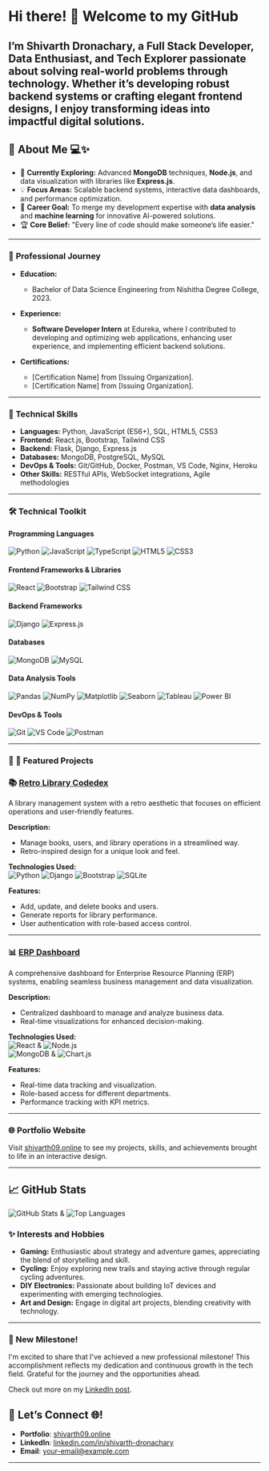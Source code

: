 # Hi there! 👋 Welcome to my GitHub  

I’m **Shivarth Dronachary**, a **Full Stack Developer**, **Data Enthusiast**, and **Tech Explorer** passionate about solving real-world problems through technology. Whether it’s developing robust backend systems or crafting elegant frontend designs, I enjoy transforming ideas into impactful digital solutions.
---

## 🚀 About Me 💻✨

- 🌱 **Currently Exploring:** Advanced **MongoDB** techniques, **Node.js**, and data visualization with libraries like **Express.js**.  
- 💡 **Focus Areas:** Scalable backend systems, interactive data dashboards, and performance optimization.  
- 🎯 **Career Goal:** To merge my development expertise with **data analysis** and **machine learning** for innovative AI-powered solutions.  
- 🏆 **Core Belief:** "Every line of code should make someone’s life easier."  

---

### 🚀 **Professional Journey**

- **Education:**  
  - Bachelor of Data Science Engineering from Nishitha Degree College, 2023.

- **Experience:**  
  - **Software Developer Intern** at Edureka, where I contributed to developing and optimizing web applications, enhancing user experience, and implementing efficient backend solutions.  

- **Certifications:**  
  - [Certification Name] from [Issuing Organization].  
  - [Certification Name] from [Issuing Organization].

---

### 🌟 **Technical Skills**

- **Languages:** Python, JavaScript (ES6+), SQL, HTML5, CSS3  
- **Frontend:** React.js, Bootstrap, Tailwind CSS  
- **Backend:** Flask, Django, Express.js  
- **Databases:** MongoDB, PostgreSQL, MySQL  
- **DevOps & Tools:** Git/GitHub, Docker, Postman, VS Code, Nginx, Heroku  
- **Other Skills:** RESTful APIs, WebSocket integrations, Agile methodologies  

---

### 🛠️ Technical Toolkit

#### **Programming Languages**  
![Python](https://img.shields.io/badge/-Python-3776AB?logo=python&logoColor=white&style=flat-square)   ![JavaScript](https://img.shields.io/badge/-JavaScript-F7DF1E?logo=javascript&logoColor=black&style=flat-square)   ![TypeScript](https://img.shields.io/badge/-TypeScript-3178C6?logo=typescript&logoColor=white&style=flat-square)   ![HTML5](https://img.shields.io/badge/-HTML5-E34F26?logo=html5&logoColor=white&style=flat-square)   ![CSS3](https://img.shields.io/badge/-CSS3-1572B6?logo=css3&logoColor=white&style=flat-square)  

#### **Frontend Frameworks & Libraries**  
![React](https://img.shields.io/badge/-React-61DAFB?logo=react&logoColor=black&style=flat-square)   ![Bootstrap](https://img.shields.io/badge/-Bootstrap-7952B3?logo=bootstrap&logoColor=white&style=flat-square)  ![Tailwind CSS](https://img.shields.io/badge/-Tailwind%20CSS-38B2AC?logo=tailwind-css&logoColor=white&style=flat-square)  

#### **Backend Frameworks**  
![Django](https://img.shields.io/badge/-Django-092E20?logo=django&logoColor=white&style=flat-square)   ![Express.js](https://img.shields.io/badge/-Express.js-000000?logo=express&logoColor=white&style=flat-square)   
#### **Databases**  
![MongoDB](https://img.shields.io/badge/-MongoDB-47A248?logo=mongodb&logoColor=white&style=flat-square)    ![MySQL](https://img.shields.io/badge/-MySQL-4479A1?logo=mysql&logoColor=white&style=flat-square)  

#### **Data Analysis Tools**  
![Pandas](https://img.shields.io/badge/-Pandas-150458?logo=pandas&logoColor=white&style=flat-square)    ![NumPy](https://img.shields.io/badge/-NumPy-013243?logo=numpy&logoColor=white&style=flat-square)  ![Matplotlib](https://img.shields.io/badge/-Matplotlib-11557C?style=flat-square&logoColor=white)   ![Seaborn](https://img.shields.io/badge/-Seaborn-3776AB?style=flat-square&logoColor=white)  ![Tableau](https://img.shields.io/badge/-Tableau-E97627?logo=tableau&logoColor=white&style=flat-square)   ![Power BI](https://img.shields.io/badge/-Power%20BI-F2C811?logo=power-bi&logoColor=black&style=flat-square)  

#### **DevOps & Tools**  
![Git](https://img.shields.io/badge/-Git-F05032?logo=git&logoColor=white&style=flat-square)   ![VS Code](https://img.shields.io/badge/-VS%20Code-007ACC?logo=visual-studio-code&logoColor=white&style=flat-square)  ![Postman](https://img.shields.io/badge/-Postman-FF6C37?logo=postman&logoColor=white&style=flat-square)  

---
### 🔖 📂 Featured Projects  

### 📚 [Retro Library Codedex](https://github.com/Shiva0909122/Retro-Library-Codedex)  
A library management system with a retro aesthetic that focuses on efficient operations and user-friendly features.  

**Description:**  
- Manage books, users, and library operations in a streamlined way.  
- Retro-inspired design for a unique look and feel.  

**Technologies Used:**  
![Python](https://img.shields.io/badge/-Python-3776AB?logo=python&logoColor=white&style=flat-square)    ![Django](https://img.shields.io/badge/-Django-092E20?logo=django&logoColor=white&style=flat-square)    ![Bootstrap](https://img.shields.io/badge/-Bootstrap-7952B3?logo=bootstrap&logoColor=white&style=flat-square)    ![SQLite](https://img.shields.io/badge/-SQLite-003B57?logo=sqlite&logoColor=white&style=flat-square)  

**Features:**  
- Add, update, and delete books and users.  
- Generate reports for library performance.  
- User authentication with role-based access control.

---

### 📊 [ERP Dashboard](https://github.com/Shiva0909122/ERP_DASHBOARD)  
A comprehensive dashboard for Enterprise Resource Planning (ERP) systems, enabling seamless business management and data visualization.  

**Description:**  
- Centralized dashboard to manage and analyze business data.  
- Real-time visualizations for enhanced decision-making.  

**Technologies Used:**  
![React](https://img.shields.io/badge/-React-61DAFB?logo=react&logoColor=black&style=flat-square)  &  ![Node.js](https://img.shields.io/badge/-Node.js-339933?logo=node.js&logoColor=white&style=flat-square)  
![MongoDB](https://img.shields.io/badge/-MongoDB-47A248?logo=mongodb&logoColor=white&style=flat-square)   & ![Chart.js](https://img.shields.io/badge/-Chart.js-FF6384?logo=chart.js&logoColor=white&style=flat-square)  

**Features:**  
- Real-time data tracking and visualization.  
- Role-based access for different departments.  
- Performance tracking with KPI metrics.

---


### 🌐 Portfolio Website  
Visit [shivarth09.online](https://shivarth09.online) to see my projects, skills, and achievements brought to life in an interactive design.

---

## 📈 GitHub Stats  

![GitHub Stats](https://github-readme-stats.vercel.app/api?username=Shiva0909122&show_icons=true&theme=radical)  &   ![Top Languages](https://github-readme-stats.vercel.app/api/top-langs/?username=Shiva0909122&layout=compact&theme=radical)  

### ✨ **Interests and Hobbies**

- **Gaming:** Enthusiastic about strategy and adventure games, appreciating the blend of storytelling and skill.  
- **Cycling:** Enjoy exploring new trails and staying active through regular cycling adventures.  
- **DIY Electronics:** Passionate about building IoT devices and experimenting with emerging technologies.  
- **Art and Design:** Engage in digital art projects, blending creativity with technology.

---

### 🎉 New Milestone!  
I'm excited to share that I've achieved a new professional milestone! This accomplishment reflects my dedication and continuous growth in the tech field. Grateful for the journey and the opportunities ahead.  

Check out more on my [LinkedIn post](https://www.linkedin.com/posts/shivarth-dronachary_im-happy-to-share-that-ive-obtained-a-new-activity-7276178818929737728-oXCk?utm_source=share&utm_medium=member_desktop).

## 🤝 Let’s Connect 🌐!  

- **Portfolio**: [shivarth09.online](https://shivarth09.online)  
- **LinkedIn**: [linkedin.com/in/shivarth-dronachary](https://www.linkedin.com/in/shivarth-dronachary/)  
- **Email**: [your-email@example.com](mailto:shivarth.drona@gmail.com)  

---
